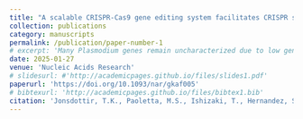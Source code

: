 ```yaml
---
title: "A scalable CRISPR-Cas9 gene editing system facilitates CRISPR screens in the malaria parasite Plasmodium berghei"
collection: publications
category: manuscripts
permalink: /publication/paper-number-1
# excerpt: 'Many Plasmodium genes remain uncharacterized due to low genetic tractability. Previous large-scale knockout screens have only been able to target about half of the genome in the more genetically tractable rodent malaria parasite Plasmodium berghei. To overcome this limitation, we have developed a scalable CRISPR system called P. berghei high-throughput (PbHiT), which uses a single cloning step to generate targeting vectors with 100-bp homology arms physically linked to a guide RNA (gRNA) that effectively integrate into the target locus. We show that PbHiT coupled with gRNA sequencing robustly recapitulates known knockout mutant phenotypes in pooled transfections. Furthermore, we provide an online resource of knockout and tagging designs to target the entire P. berghei genome and scale-up vector production using a pooled ligation approach. This work presents for the first time a tool for high'
date: 2025-01-27
venue: 'Nucleic Acids Research'
# slidesurl: #'http://academicpages.github.io/files/slides1.pdf'
paperurl: 'https://doi.org/10.1093/nar/gkaf005'
# bibtexurl: 'http://academicpages.github.io/files/bibtex1.bib'
citation: 'Jonsdottir, T.K., Paoletta, M.S., Ishizaki, T., Hernandez, S., Ivanova, M., Herrera Curbelo, A., Saiki, P.A., Selinger, M., Das, D., Henriksson, J. and Bushell, E.S., 2025. A scalable CRISPR-Cas9 gene editing system facilitates CRISPR screens in the malaria parasite Plasmodium berghei. <i>Nucleic Acids Research<i/>, 53(2), p.gkaf005.'
---
```

<!-- The contents above will be part of a list of publications, if the user clicks the link for the publication than the contents of section will be rendered as a full page, allowing you to provide more information about the paper for the reader. When publications are displayed as a single page, the contents of the above "citation" field will automatically be included below this section in a smaller font. -->

